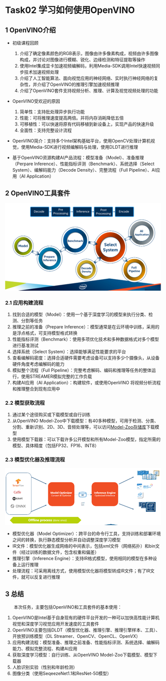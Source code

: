 # Task02 学习如何使用OpenVINO

## 1 OpenVINO介绍

- 初级课程回顾
    1. 介绍了确定像素颜色的RGB表示，图像由许多像素构成，视频由许多图像构成，并讨论对图像进行模糊、锐化、边缘检测和特征提取等操作
    2. 使用Intel集成显卡加速视频编解码，利用Media-SDK调用Intel快速视频同步技术加速视频处理
    3. 介绍了人工智能算法、面向视觉应用的神经网络、实时执行神经网络的复杂性，并介绍了OpenVINO的推理引擎加速视频推理
    4. 介绍了OpenVINO套件支持视频分析、推理、计算及视觉视频处理的功能

- OpenVINO受欢迎的原因
    1. 简单性：支持批处理异步执行功能
    2. 性能：可将推理速度提高两倍。并将内存消耗降低五倍
    3. 可移植性：可以快速将原有代码移植到新设备上，实现产品的快速升级
    4. 全面性：支持完整设计流程

- OpenVINO简介：支持多个Intel架构基础平台，使用OpenCV处理计算机视觉，使用Media-SDK进行视频编解码与处理，使用DLDT进行推理

- 基于OpenVINO资源构建AI产品流程：模型准备（Model）、准备推理（Perpare Inference）、性能指标评测（Benchmark）、系统选择（Select System）、编解码能力（Decode Density）、完整流程（Full Pipeline）、AI应用（AI Application）

## 2 OpenVINO工具套件

![Build AI Application](./images/task01/video-analytics-pipeline.png)

### 2.1 应用构建流程

1. 找到合适的模型（Model）：使用一个基于深度学习的模型来执行分类、检测、分割等任务
2. 推理之前的准备（Prepare Inference）：模型通常是在云环境中训练，采用的是浮点格式，可支持模型格式转换
3. 性能指标评测（Benchmark）：使用多项优化技术和多种数据格式对多个模型进行基准测试
4. 选择系统（Select System）：选择能够满足性能要求的平台
5. 查看编解码密度：选择合适硬件需要考虑设备可以支持多少个摄像头，从设备硬件角度考虑编解码的能力
6. 模拟整个流程（Full Pipeline）：完整考虑解码、编码和推理等任务的整体运行，使用STREAMER模拟完整的工作负载
7. 构建AI应用（AI Application）：构建软件，或使用OpenVINO 将视频分析流程和推理整合到现有应用中

### 2.2 模型获取流程

1. 通过某个途径购买或下载模型或自行训练
2. 从OpenVINO Model-Zoo中下载模型：有40多种模型，可用于检测、分类、分割、重新识别、2D、3D、音频处理等，可以访问[Model-Zoo存储库](https://download.01.org/opencv)下载模型
3. 使用模型下载器：可以下载许多公开模型和所有Model-Zoo模型，指定所需的模型、具体精度（包括FP32、FP16、INT8）

### 2.3 模型优化器及推理流程

![dldt-offline-process](./images/task02/dldt-offline-process.png)

- 模型优化器（Model Optimizer）：跨平台的命令行工具，支持训练和部署环境之间的转换，执行静态模型分析并自动调整深度学习模型
- IR文件：模型优化器生成网络的中间表示，包括xml文件（网络拓扑）和bin文件（经过训练的数据文件，包含权重和偏差）
- 推理引擎（Inference Engine）：支持IR格式模型，使用相同的模型在多种设备上运行推理
- 处理流程：可采用离线方式，使用模型优化器将模型转成IR文件；有了IR文件，就可以反复进行推理

## 3 总结

&emsp;&emsp;本次任务，主要包括OpenVINO和工具套件的基本使用：
1. OpenVINO是Intel基于自身现有的硬件平台开发的一种可以加快高性能计算机视觉和深度学习视觉应用开发速度的工具套件
2. OpenVINO主要包括DLDT（模型优化器、推理引擎、推理引擎样本、工具）、开放预训练模型（DL Streamer、OpenCV、OpenCL、OpenVX）
3. 应用构建流程：模型准备、推理之前准备、性能指标评测、系统选择、编解码能力、模拟完整流程、构建AI应用
4. 获取深度学习模型：自行训练、从OpenVINO Model-Zoo下载模型、模型下载器
5. 人脸识别实验（性别和年龄检测）
6. 图像分类（使用SeqeezeNet1.1和ResNet-50模型）
